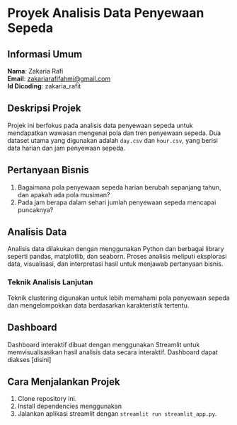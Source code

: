 # Proyek Analisis Data Penyewaan Sepeda

## Informasi Umum

**Nama**: Zakaria Rafi  
**Email**: zakariarafifahmi@gmail.com  
**Id Dicoding**: zakaria_rafit

## Deskripsi Projek

Projek ini berfokus pada analisis data penyewaan sepeda untuk mendapatkan wawasan mengenai pola dan tren penyewaan sepeda. Dua dataset utama yang digunakan adalah `day.csv` dan `hour.csv`, yang berisi data harian dan jam penyewaan sepeda.

## Pertanyaan Bisnis

1. Bagaimana pola penyewaan sepeda harian berubah sepanjang tahun, dan apakah ada pola musiman?
2. Pada jam berapa dalam sehari jumlah penyewaan sepeda mencapai puncaknya?

## Analisis Data

Analisis data dilakukan dengan menggunakan Python dan berbagai library seperti pandas, matplotlib, dan seaborn. Proses analisis meliputi eksplorasi data, visualisasi, dan interpretasi hasil untuk menjawab pertanyaan bisnis.

### Teknik Analisis Lanjutan

Teknik clustering digunakan untuk lebih memahami pola penyewaan sepeda dan mengelompokkan data berdasarkan karakteristik tertentu.

## Dashboard

Dashboard interaktif dibuat dengan menggunakan Streamlit untuk memvisualisasikan hasil analisis data secara interaktif. Dashboard dapat diakses [disini]

## Cara Menjalankan Projek

1. Clone repository ini.
2. Install dependencies menggunakan
3. Jalankan aplikasi streamlit dengan `streamlit run streamlit_app.py`.

